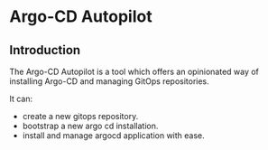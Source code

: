 # Argo-CD Autopilot

## Introduction

The Argo-CD Autopilot is a tool which offers an opinionated way of installing Argo-CD and managing GitOps repositories.

It can:
- create a new gitops repository.
- bootstrap a new argo cd installation.
- install and manage argocd application with ease.
